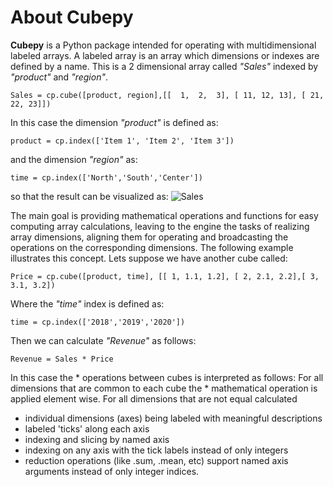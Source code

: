 # About Cubepy

**Cubepy** is a Python package intended for operating with multidimensional labeled arrays. A labeled array is an array which dimensions or indexes are defined by a name.
This is a 2 dimensional array called *"Sales"* indexed by *"product"* and *"region"*.

`Sales = cp.cube([product, region],[[  1,  2,  3], [ 11, 12, 13], [ 21, 22, 23]])`

In this case the dimension *"product"* is defined as:

    product = cp.index(['Item 1', 'Item 2', 'Item 3'])

and the dimension *"region"* as:

    time = cp.index(['North','South','Center'])

so that the result can be visualized as:
![Sales](https://drive.google.com/open?id=1liAA60Qs972OTNxOFWQohm3muZCr6oVm)

The main goal is providing mathematical operations and functions for easy computing array calculations, leaving to the engine the tasks of realizing array dimensions, aligning them for operating and broadcasting the operations on the corresponding dimensions. The following example illustrates this concept.
Lets suppose we have another cube called:

    Price = cp.cube([product, time], [[ 1, 1.1, 1.2], [ 2, 2.1, 2.2],[ 3, 3.1, 3.2])

Where the *"time"* index is defined as:

    time = cp.index(['2018','2019','2020'])

Then we can calculate *"Revenue"* as follows:

    Revenue = Sales * Price
In this case the * operations between cubes is interpreted as follows:
For all dimensions that are common to each cube the * mathematical operation is applied element wise. For all dimensions that are not equal calculated 

-   individual dimensions (axes) being labeled with meaningful descriptions
-   labeled 'ticks' along each axis
-   indexing and slicing by named axis
-   indexing on any axis with the tick labels instead of only integers
-   reduction operations (like .sum, .mean, etc) support named axis arguments instead of only integer indices.
<!--stackedit_data:
eyJoaXN0b3J5IjpbMTg3Mjg2ODczMSwxNDY4NjYwNjc5LDY3MD
c2NTI4NiwtMTQwODY4Mzk2MSwyODE3NjU0NDYsLTc2NTA2NzU0
NSw5MjU4MDk1ODcsMTg4ODgzNjQxMiwtMTY4ODY1MTY4MCwtNj
U4MDUzMDAwLDEzOTI5MzM4ODQsMTYxOTU4OTc1LDE1NDQwMDY0
MSwtMTI2NzcwNTk2NywtMjQzODIwMzI4LDE0MjIxNzQ0MDYsLT
EzMDM0MDQ1MTgsNDY2MjI0MjYwLDkwMTUzODA5NiwyNjgyMTQ2
MzZdfQ==
-->